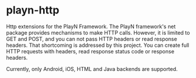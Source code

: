 playn-http
=========

Http extensions for the PlayN Framework. The PlayN framework's net package provides mechanisms to make HTTP calls. However, it is limited to GET and POST, and you can not pass HTTP headers or read response headers. That shortcoming is addressed by this project. You can create full HTTP requests with headers, read response status code or response headers.

Currently, only Android, iOS, HTML and Java backends are supported.
